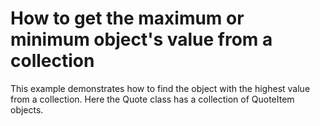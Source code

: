 # How to get the maximum or minimum object's value from a collection


<p>This example demonstrates how to find the object with the highest value from a collection. Here the Quote class has a collection of QuoteItem objects.</p>

<br/>


